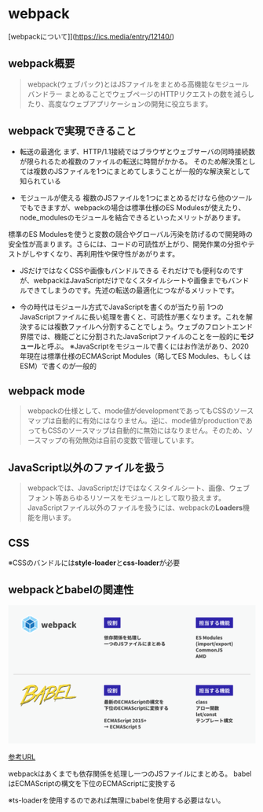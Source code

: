 # webpack

[webpackについて]](https://ics.media/entry/12140/)

## webpack概要

>webpack(ウェブパック)とはJSファイルをまとめる高機能なモジュールバンドラー
>まとめることでウェブページのHTTPリクエストの数を減らしたり、高度なウェブアプリケーションの開発に役立ちます。

## webpackで実現できること

- 転送の最適化
まず、HTTP/1.1接続ではブラウザとウェブサーバの同時接続数が限られるため複数のファイルの転送に時間がかかる。
そのため解決策としては複数のJSファイルを1つにまとめてしまうことが一般的な解決案として知られている

- モジュールが使える
複数のJSファイルを1つにまとめるだけなら他のツールでもできますが、webpackの場合は標準仕様のES Modulesが使えたり、node_modulesのモジュールを結合できるといったメリットがあります。

標準のES Modulesを使うと変数の競合やグローバル汚染を防げるので開発時の安全性が高まります。さらには、コードの可読性が上がり、開発作業の分担やテストがしやすくなり、再利用性や保守性があがります。

- JSだけではなくCSSや画像もバンドルできる
それだけでも便利なのですが、webpackはJavaScriptだけでなくスタイルシートや画像までもバンドルできてしまうのです。先述の転送の最適化につながるメリットです。

- 今の時代はモジュール方式でJavaScriptを書くのが当たり前
1つのJavaScriptファイルに長い処理を書くと、可読性が悪くなります。これを解決するには複数ファイルへ分割することでしょう。ウェブのフロントエンド界隈では、機能ごとに分割されたJavaScriptファイルのことを一般的に**モジュール**と呼ぶ。
※JavaScriptをモジュールで書くにはお作法があり、2020年現在は標準仕様のECMAScript Modules（略してES Modules、もしくはESM）で書くのが一般的

## webpack mode

>webpackの仕様として、mode値がdevelopmentであってもCSSのソースマップは自動的に有効にはなりません。逆に、mode値がproductionであってもCSSのソースマップは自動的に無効にはなりません。そのため、ソースマップの有効無効は自前の変数で管理しています。

## JavaScript以外のファイルを扱う

>webpackでは、JavaScriptだけではなくスタイルシート、画像、ウェブフォント等あらゆるリソースをモジュールとして取り扱えます。JavaScriptファイル以外のファイルを扱うには、webpackの**Loaders**機能を用います。

## CSS

※CSSのバンドルには**style-loader**と**css-loader**が必要

## webpackとbabelの関連性

![](../middleware/image/webpack.png)

[参考URL](https://ics.media/entry/16028/#webpack-babel-esnext)

webpackはあくまでも依存関係を処理し一つのJSファイルにまとめる。
babelはECMAScriptの構文を下位のECMAScriptに変換する

※ts-loaderを使用するのであれば無理にbabelを使用する必要はない。

